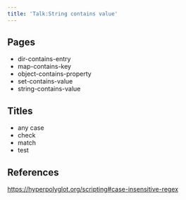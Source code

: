 ```yaml
---
title: 'Talk:String contains value'
---
```


## Pages

- dir-contains-entry
- map-contains-key
- object-contains-property
- set-contains-value
- string-contains-value

## Titles

- any case
- check
- match
- test

## References

<https://hyperpolyglot.org/scripting#case-insensitive-regex>
